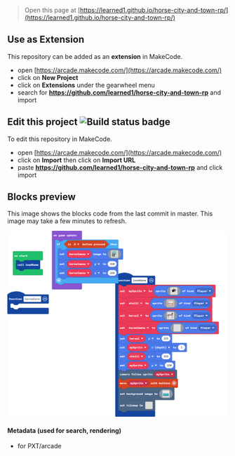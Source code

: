  


> Open this page at [https://learned1.github.io/horse-city-and-town-rp/](https://learned1.github.io/horse-city-and-town-rp/)

## Use as Extension

This repository can be added as an **extension** in MakeCode.

* open [https://arcade.makecode.com/](https://arcade.makecode.com/)
* click on **New Project**
* click on **Extensions** under the gearwheel menu
* search for **https://github.com/learned1/horse-city-and-town-rp** and import

## Edit this project ![Build status badge](https://github.com/learned1/horse-city-and-town-rp/workflows/MakeCode/badge.svg)

To edit this repository in MakeCode.

* open [https://arcade.makecode.com/](https://arcade.makecode.com/)
* click on **Import** then click on **Import URL**
* paste **https://github.com/learned1/horse-city-and-town-rp** and click import

## Blocks preview

This image shows the blocks code from the last commit in master.
This image may take a few minutes to refresh.

![A rendered view of the blocks](https://github.com/learned1/horse-city-and-town-rp/raw/master/.github/makecode/blocks.png)

#### Metadata (used for search, rendering)

* for PXT/arcade
<script src="https://makecode.com/gh-pages-embed.js"></script><script>makeCodeRender("{{ site.makecode.home_url }}", "{{ site.github.owner_name }}/{{ site.github.repository_name }}");</script>
